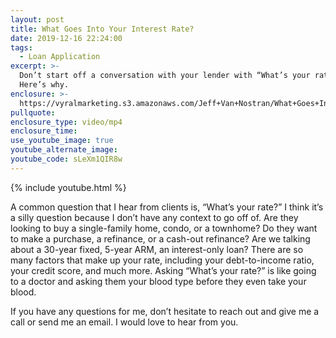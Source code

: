 ```yaml
---
layout: post
title: What Goes Into Your Interest Rate?
date: 2019-12-16 22:24:00
tags:
  - Loan Application
excerpt: >-
  Don’t start off a conversation with your lender with “What’s your rate?”
  Here’s why.
enclosure: >-
  https://vyralmarketing.s3.amazonaws.com/Jeff+Van+Nostran/What+Goes+Into+Your+Interest+Rate_.mp4
pullquote:
enclosure_type: video/mp4
enclosure_time:
use_youtube_image: true
youtube_alternate_image:
youtube_code: sLeXm1QIR8w
---
```


{% include youtube.html %}

A common question that I hear from clients is, “What’s your rate?” I think it’s a silly question because I don’t have any context to go off of. Are they looking to buy a single-family home, condo, or a townhome? Do they want to make a purchase, a refinance, or a cash-out refinance? Are we talking about a 30-year fixed, 5-year ARM, an interest-only loan? There are so many factors that make up your rate, including your debt-to-income ratio, your credit score, and much more. Asking “What’s your rate?” is like going to a doctor and asking them your blood type before they even take your blood.

If you have any questions for me, don’t hesitate to reach out and give me a call or send me an email. I would love to hear from you.